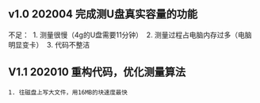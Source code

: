 ## v1.0 202004 完成测U盘真实容量的功能
不足：
​    1. 测量很慢（4g的U盘需要11分钟）
​    2. 测量过程占电脑内存过多（电脑明显变卡）
​    3. 代码不整洁

## V1.1 202010 重构代码，优化测量算法
    1. 往磁盘上写大文件，用16MB的块速度最快
